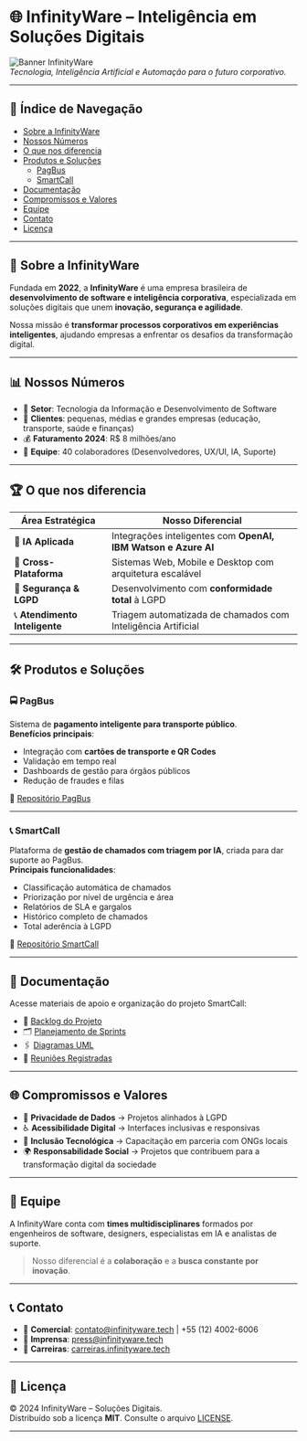 
# 🌐 InfinityWare – Inteligência em Soluções Digitais  
![Banner InfinityWare](https://github.com/INFTYWARE/Img/blob/main/banner.png)  
*Tecnologia, Inteligência Artificial e Automação para o futuro corporativo.*  

---

## 📑 Índice de Navegação
- [Sobre a InfinityWare](#-sobre-a-infinityware)  
- [Nossos Números](#-nossos-números)  
- [O que nos diferencia](#-o-que-nos-diferencia)  
- [Produtos e Soluções](#-produtos-e-soluções)  
  - [PagBus](#pagbus)  
  - [SmartCall](#smartcall)  
- [Documentação](#-documentação)  
- [Compromissos e Valores](#-compromissos-e-valores)  
- [Equipe](#-equipe)  
- [Contato](#-contato)  
- [Licença](#-licença)  

---

## 📌 Sobre a InfinityWare
Fundada em **2022**, a **InfinityWare** é uma empresa brasileira de **desenvolvimento de software e inteligência corporativa**, especializada em soluções digitais que unem **inovação, segurança e agilidade**.  

Nossa missão é **transformar processos corporativos em experiências inteligentes**, ajudando empresas a enfrentar os desafios da transformação digital.  

---

## 📊 Nossos Números
- 🏢 **Setor**: Tecnologia da Informação e Desenvolvimento de Software  
- 💼 **Clientes**: pequenas, médias e grandes empresas (educação, transporte, saúde e finanças)  
- 💰 **Faturamento 2024**: R$ 8 milhões/ano  
- 👥 **Equipe**: 40 colaboradores (Desenvolvedores, UX/UI, IA, Suporte)  

---

## 🏆 O que nos diferencia

| Área Estratégica      | Nosso Diferencial |
|-----------------------|-------------------|
| 🤖 **IA Aplicada** | Integrações inteligentes com **OpenAI, IBM Watson e Azure AI** |
| 📱 **Cross-Plataforma** | Sistemas Web, Mobile e Desktop com arquitetura escalável |
| 🔐 **Segurança & LGPD** | Desenvolvimento com **conformidade total** à LGPD |
| 📞 **Atendimento Inteligente** | Triagem automatizada de chamados com Inteligência Artificial |

---

## 🛠 Produtos e Soluções

### 🚍 PagBus  
Sistema de **pagamento inteligente para transporte público**.  
**Benefícios principais**:  
- Integração com **cartões de transporte e QR Codes**  
- Validação em tempo real  
- Dashboards de gestão para órgãos públicos  
- Redução de fraudes e filas  

🔗 [Repositório PagBus](https://github.com/INFTYWARE/Pagbus)  

---

### 📞 SmartCall  
Plataforma de **gestão de chamados com triagem por IA**, criada para dar suporte ao PagBus.  
**Principais funcionalidades**:  
- Classificação automática de chamados  
- Priorização por nível de urgência e área  
- Relatórios de SLA e gargalos  
- Histórico completo de chamados  
- Total aderência à LGPD  

🔗 [Repositório SmartCall](https://github.com/INFTYWARE/SmartCall-Pim-)  

---

## 📂 Documentação
Acesse materiais de apoio e organização do projeto SmartCall:  
- 📘 [Backlog do Projeto](https://github.com/INFTYWARE/SmartCall-Pim-/blob/main/Backlog.md)  
- 🗂 [Planejamento de Sprints](https://github.com/INFTYWARE/SmartCall-Pim-/blob/main/Sprints.md)  
- 🖇 [Diagramas UML](https://github.com/INFTYWARE/SmartCall-Pim-/tree/main/Diagramas)  
- 📝 [Reuniões Registradas](https://github.com/INFTYWARE/SmartCall-Pim-/blob/main/Meeting.md)  

---

## 🌐 Compromissos e Valores
- 🔐 **Privacidade de Dados** → Projetos alinhados à LGPD  
- ♿ **Acessibilidade Digital** → Interfaces inclusivas e responsivas  
- 🤝 **Inclusão Tecnológica** → Capacitação em parceria com ONGs locais  
- 🌍 **Responsabilidade Social** → Projetos que contribuem para a transformação digital da sociedade  

---

## 👥 Equipe
A InfinityWare conta com **times multidisciplinares** formados por engenheiros de software, designers, especialistas em IA e analistas de suporte.  

> Nosso diferencial é a **colaboração** e a **busca constante por inovação**.

---

## 📞 Contato
- 📩 **Comercial**: contato@infinityware.tech | +55 (12) 4002-6006  
- 📰 **Imprensa**: press@infinityware.tech  
- 💼 **Carreiras**: [carreiras.infinityware.tech](https://carreiras.infinityware.tech)  

---

## 📜 Licença
© 2024 InfinityWare – Soluções Digitais.  
Distribuído sob a licença **MIT**. Consulte o arquivo [LICENSE](./LICENSE).  

---
